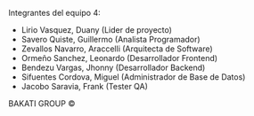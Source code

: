 Integrantes del equipo 4:

- Lirio Vasquez, Duany (Lider de proyecto)
- Savero Quiste, Guillermo (Analista Programador)
- Zevallos Navarro, Araccelli (Arquitecta de Software)
- Ormeño Sanchez, Leonardo (Desarrollador Frontend)
- Bendezu Vargas, Jhonny (Desarrollador Backend)
- Sifuentes Cordova, Miguel (Administrador de Base de Datos)
- Jacobo Saravia, Frank (Tester QA)

BAKATI GROUP ©
